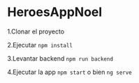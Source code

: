 # HeroesAppNoel

1.Clonar el proyecto

2.Ejecutar ```npm install```

3.Levantar backend ```npm run backend```

4.Ejecutar la app ```npm start``` o bien ```ng serve```
